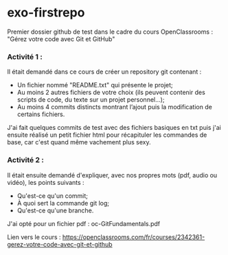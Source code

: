 # exo-firstrepo

Premier dossier github de test dans le cadre du cours OpenClassrooms : "Gérez votre code avec Git et GitHub"

### Activité 1 :

Il était demandé dans ce cours de créer un repository git contenant :
* Un fichier nommé "README.txt" qui présente le projet;
* Au moins 2 autres fichiers de votre choix (ils peuvent contenir des scripts de code, du texte sur un projet personnel...);
* Au moins 4 commits distincts montrant l’ajout puis la modification de certains fichiers.

J'ai fait quelques commits de test avec des fichiers basiques en txt puis j'ai ensuite réalisé un petit fichier html pour récapituler les commandes de base, car c'est quand même vachement plus sexy.

### Activité 2 :

Il était ensuite demandé d'expliquer, avec nos propres mots (pdf, audio ou vidéo), les points suivants : 
* Qu'est-ce qu'un commit;
* À quoi sert la commande git log;
* Qu'est-ce qu'une branche.

J'ai opté pour un fichier pdf : oc-GitFundamentals.pdf

Lien vers le cours : https://openclassrooms.com/fr/courses/2342361-gerez-votre-code-avec-git-et-github
